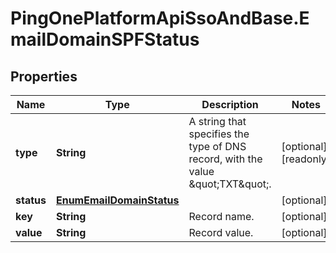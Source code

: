 # PingOnePlatformApiSsoAndBase.EmailDomainSPFStatus

## Properties

Name | Type | Description | Notes
------------ | ------------- | ------------- | -------------
**type** | **String** | A string that specifies the type of DNS record, with the value \&quot;TXT\&quot;. | [optional] [readonly] 
**status** | [**EnumEmailDomainStatus**](EnumEmailDomainStatus.md) |  | [optional] 
**key** | **String** | Record name. | [optional] 
**value** | **String** | Record value. | [optional] 


